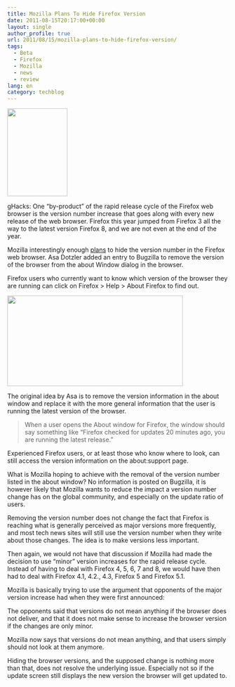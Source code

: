 ```yaml
---
title: Mozilla Plans To Hide Firefox Version
date: 2011-08-15T20:17:00+00:00
layout: single
author_profile: true
url: 2011/08/15/mozilla-plans-to-hide-firefox-version/
tags:
  - Beta
  - Firefox
  - Mozilla
  - news
  - review
lang: en
category: techblog
---
```

<div dir="ltr" trbidi="on">
  <div>
    <a href="http://3.bp.blogspot.com/--iUgHInhmNQ/TklyipenvII/AAAAAAAAD-A/1tQlEQXYcNo/s1600/logo-wordmark-vertical.png" imageanchor="1"><img border="0" height="200" src="http://3.bp.blogspot.com/--iUgHInhmNQ/TklyipenvII/AAAAAAAAD-A/1tQlEQXYcNo/s200/logo-wordmark-vertical.png" width="137" /></a>
  </div>
  
  <p>
    gHacks: One “by-product” of the rapid release cycle of the Firefox web browser is the version number increase that goes along with every new release of the web browser. Firefox this year jumped from Firefox 3 all the way to the latest version Firefox 8, and we are not even at the end of the year.
  </p>
  
  <p>
    Mozilla interestingly enough <a href="https://bugzilla.mozilla.org/show_bug.cgi?id=678775">plans</a> to hide the version number in the Firefox web browser. Asa Dotzler added an entry to Bugzilla to remove the version of the browser from the about Window dialog in the browser.
  </p>
  
  <p>
    Firefox users who currently want to know which version of the browser they are running can click on Firefox > Help > About Firefox to find out.
  </p>
  
  <div>
  </div>
  
  <div>
    <a href="http://4.bp.blogspot.com/-oHKB-LRUUzE/Tkl3LwLacDI/AAAAAAAAD-E/_xYB7GGsww4/s1600/about-firefox.png" imageanchor="1"><img border="0" height="206" src="http://4.bp.blogspot.com/-oHKB-LRUUzE/Tkl3LwLacDI/AAAAAAAAD-E/_xYB7GGsww4/s400/about-firefox.png" width="400" /></a>
  </div>
  
  <p>
    The original idea by Asa is to remove the version information in the about window and replace it with the more general information that the user is running the latest version of the browser.
  </p>
  
  <blockquote>
    <p>
      When a user opens the About window for Firefox, the window should say something like “Firefox checked for updates 20 minutes ago, you are running the latest release.”
    </p>
  </blockquote>
  
  <p>
    Experienced Firefox users, or at least those who know where to look, can still access the version information on the about:support page.
  </p>
  
  <p>
    What is Mozilla hoping to achieve with the removal of the version number listed in the about window? No information is posted on Bugzilla, it is however likely that Mozilla wants to reduce the impact a version number change has on the global community, and especially on the update ratio of users.
  </p>
  
  <p>
    Removing the version number does not change the fact that Firefox is reaching what is generally perceived as major versions more frequently, and most tech news sites will still use the version number when they write about those changes. The idea is to make versions less important.
  </p>
  
  <p>
    Then again, we would not have that discussion if Mozilla had made the decision to use “minor” version increases for the rapid release cycle. Instead of having to deal with Firefox 4, 5, 6, 7 and 8, we would have then had to deal with Firefox 4.1, 4.2., 4.3, Firefox 5 and Firefox 5.1.
  </p>
  
  <p>
    Mozilla is basically trying to use the argument that opponents of the major version increase had when they were first announced:
  </p>
  
  <p>
    The opponents said that versions do not mean anything if the browser does not deliver, and that it does not make sense to increase the browser version if the changes are only minor.
  </p>
  
  <p>
    Mozilla now says that versions do not mean anything, and that users simply should not look at them anymore.
  </p>
  
  <p>
    Hiding the browser versions, and the supposed change is nothing more than that, does not resolve the underlying issue. Especially not so if the update screen still displays the new version the browser will get updated to.
  </p>
</div>